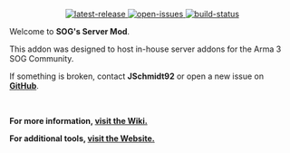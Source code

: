 <p align="center">
	<!-- <img src="https://raw.githubusercontent.com/jschmidt92/sog-launcher/master/images/logo.png"> -->
	<a href="https://github.com/jschmidt92/sog-server/releases/latest">
		<img src="https://img.shields.io/github/v/release/jschmidt92/sog-server?label=latest%20release" alt="latest-release">
	</a>
		<a href="https://github.com/jschmidt92/sog-server/issues">
		<img src="https://img.shields.io/github/issues/jschmidt92/sog-server" alt="open-issues">
	</a>
	<a href="https://github.com/jschmidt92/sog-server/actions/workflows/build.yml">
		<img src="https://img.shields.io/github/workflow/status/jschmidt92/sog-server/Build" alt="build-status">
	</a>
</p>

Welcome to **SOG's Server Mod**.

This addon was designed to host in-house server addons for the Arma 3 SOG Community.

If something is broken, contact **JSchmidt92** or open a new issue on **[GitHub](https://github.com/jschmidt92/sog-server/issues)**.

</br>

**For more information, [visit the Wiki.](https://a3sog.org/knowledgebase)**

**For additional tools, [visit the Website.](https://a3sog.org)**